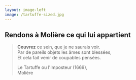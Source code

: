 ```yaml
---
layout: image-left
image: /tartuffe-sized.jpg
---
```


## Rendons à Molière ce qui lui appartient

> **Couvrez** ce sein, que je ne saurais voir.\
> Par de pareils objets les âmes sont blessées,\
> Et cela fait venir de coupables pensées.
> <footer>Le Tartuffe ou l'Imposteur (1669),<br />
> Molière</footer>